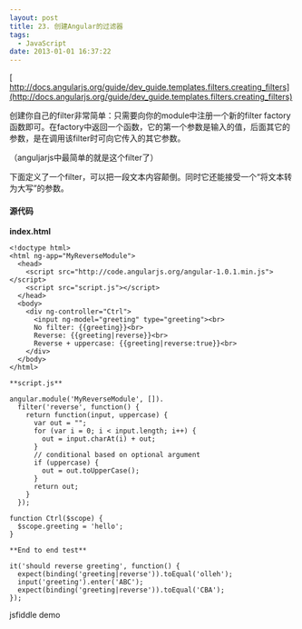 ```yaml
---
layout: post
title: 23. 创建Angular的过滤器
tags:
  - JavaScript
date: 2013-01-01 16:37:22
---
```




[     
http://docs.angularjs.org/guide/dev_guide.templates.filters.creating_filters](http://docs.angularjs.org/guide/dev_guide.templates.filters.creating_filters)

创建你自己的filter非常简单：只需要向你的module中注册一个新的filter factory函数即可。在factory中返回一个函数，它的第一个参数是输入的值，后面其它的参数，是在调用该filter时可向它传入的其它参数。

（anguljarjs中最简单的就是这个filter了）

下面定义了一个filter，可以把一段文本内容颠倒。同时它还能接受一个“将文本转为大写”的参数。

#### 源代码

**index.html**

    <!doctype html>
    <html ng-app="MyReverseModule">
      <head>
        <script src="http://code.angularjs.org/angular-1.0.1.min.js"></script>
        <script src="script.js"></script>
      </head>
      <body>
        <div ng-controller="Ctrl">
          <input ng-model="greeting" type="greeting"><br>
          No filter: {{greeting}}<br>
          Reverse: {{greeting|reverse}}<br>
          Reverse + uppercase: {{greeting|reverse:true}}<br>
        </div>
      </body>
    </html>

    **script.js**

    angular.module('MyReverseModule', []).
      filter('reverse', function() {
        return function(input, uppercase) {
          var out = "";
          for (var i = 0; i < input.length; i++) {
            out = input.charAt(i) + out;
          }
          // conditional based on optional argument
          if (uppercase) {
            out = out.toUpperCase();
          }
          return out;
        }
      });

    function Ctrl($scope) {
      $scope.greeting = 'hello';
    }

    **End to end test**

    it('should reverse greeting', function() {
      expect(binding('greeting|reverse')).toEqual('olleh');
      input('greeting').enter('ABC');
      expect(binding('greeting|reverse')).toEqual('CBA');
    });

jsfiddle demo

